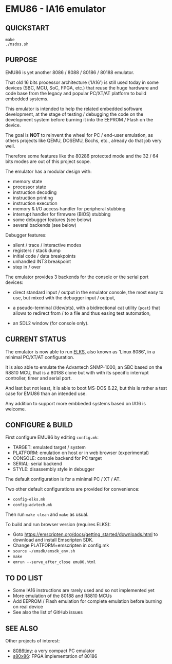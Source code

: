 # EMU86 - IA16 emulator

## QUICKSTART

```
make
./msdos.sh
```

## PURPOSE

EMU86 is yet another 8086 / 8088 / 80186 / 80188 emulator.

That old 16 bits processor architecture ('IA16') is still used today in some devices
(SBC, MCU, SoC, FPGA, etc.) that reuse the huge hardware and code base from
the legacy and popular PC/XT/AT platform to build embedded systems.

This emulator is intended to help the related embedded software development,
at the stage of testing / debugging the code on the development system before
burning it into the EEPROM / Flash on the device.

The goal is **NOT** to reinvent the wheel for PC / end-user emulation, as others
projects like QEMU, DOSEMU, Bochs, etc., already do that job very well.

Therefore some features like the 80286 protected mode and the 32 / 64 bits
modes are out of this project scope.

The emulator has a modular design with:
- memory state
- processor state
- instruction decoding
- instruction printing
- instruction execution
- memory & I/O access handler for peripheral stubbing
- interrupt handler for firmware (BIOS) stubbing
- some debugger features (see below)
- several backends (see below)

Debugger features:
- silent / trace / interactive modes
- registers / stack dump
- initial code / data breakpoints
- unhandled INT3 breakpoint
- step in / over

The emulator provides 3 backends for the console or the serial port devices:

* direct standard input / output in the emulator console,
the most easy to use, but mixed with the debugger input / output,

* a pseudo-terminal (/dev/pts), with a bidirectional cat utility (`pcat`)
that allows to redirect from / to a file and thus easing test automation,

* an SDL2 window (for console only).


## CURRENT STATUS

The emulator is now able to run [ELKS](https://github.com/jbruchon/elks),
also known as 'Linux 8086', in a minimal PC/XT/AT configuration.

It is also able to emulate the Advantech SNMP-1000, an SBC based on the R8810 MCU,
that is a 80188 clone but with with its specific interrupt controller, timer and serial port.

And last but not least, it is able to boot MS-DOS 6.22, but this is rather
a test case for EMU86 than an intended use.

Any addition to support more embbeded systems based on IA16 is welcome.


## CONFIGURE & BUILD

First configure EMU86 by editing `config.mk`:
* TARGET: emulated target / system
* PLATFORM: emulation on host or in web browser (experimental)
* CONSOLE: console backend for PC target
* SERIAL: serial backend
* STYLE: disassembly style in debugger

The default configuration is for a minimal PC / XT / AT.

Two other default configurations are provided for convenience:
* `config-elks.mk`
* `config-advtech.mk`

Then run `make clean` and `make` as usual.

To build and run browser version (requires ELKS):
* Goto https://emscripten.org/docs/getting_started/downloads.html to download and install Emscripten SDK.
* Change PLATFORM=emscripten in config.mk
* `source ~/emsdk/emsdk_env.sh`
* `make`
* `emrun --serve_after_close emu86.html`


## TO DO LIST

* Some IA16 instructions are rarely used and so not implemented yet
* More emulation of the 80188 and R8810 MCUs
* Add EEPROM / Flash emulation for complete emulation before burning on real device
* See also the list of GitHub issues


## SEE ALSO

Other projects of interest:
- [8086tiny](https://github.com/adriancable/8086tiny): a very compact PC emulator
- [s80x86](https://github.com/jamieiles/80x86): FPGA implementation of 80186
